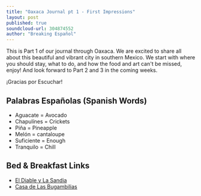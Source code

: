 ```yaml
---
title: "Oaxaca Journal pt 1 - First Impressions"
layout: post
published: true
soundcloud-url: 304874552
author: "Breaking Español"
---
```

This is Part 1 of our journal through Oaxaca. We are excited to share all about this beautiful and vibrant city in southern Mexico. We start with where you should stay, what to do, and how the food and art can't be missed, enjoy! And look forward to Part 2 and 3 in the coming weeks.

¡Gracias por Escuchar!

<script src="//flickrembed.com/embed_v2.js.php?source=flickr&layout=responsive&input=www.flickr.com/photos/147940691@N05/albums/72157677710529882&sort=0&by=album&theme=grid_right&scale=fit&skin=default-light&id=5890c5d17fddf"></script>


## Palabras Españolas (Spanish Words)
- Aguacate = Avocado
- Chapulínes = Crickets
- Piña = Pineapple
- Melón = cantaloupe
- Suficiente = Enough
- Tranquilo = Chill

## Bed & Breakfast Links
- [El Diable y La Sandia](http://www.eldiabloylasandia.com)
- [Casa de Las Bugambilias](http://lasbugambilias.com)
